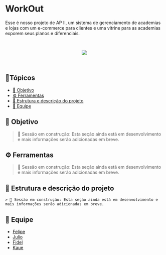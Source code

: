 # WorkOut
Esse é nosso projeto de AP II, um sistema de gerenciamento de academias e lojas com um e-commerce para clientes e uma vitrine para as academias exporem seus planos e diferenciais.

<br>
<p align="center">  
  <img src="https://img.shields.io/static/v1?label=STATUS&message=EXECUTANDO&color=RED&style=for-the-badge" />
</p>
<br>


## 📌Tópicos 

- [📝 Objetivo](#objetivo)
- [⚙️ Ferramentas](#ferramentas)
- [📂 Estrutura e descrição do projeto](#estrutura)
- [👥 Equipe](#equipe)

## 📝 Objetivo <a id="objetivo"></a>
> 🚧 Sessão em construção: Esta seção ainda está em desenvolvimento e mais informações serão adicionadas em breve.

## ⚙️ Ferramentas <a id="ferramentas"></a>
> 🚧 Sessão em construção: Esta seção ainda está em desenvolvimento e mais informações serão adicionadas em breve.

## 📂 Estrutura e descrição do projeto <a id="estrutura"></a>

~~~ 
> 🚧 Sessão em construção: Esta seção ainda está em desenvolvimento e mais informações serão adicionadas em breve.
~~~


## 👥 Equipe <a id="equipe"></a>

* [Felipe](https://github.com/)
* [Julio](https://github.com/JC-Rodrigues)
* [Fidel](https://github.com/)
* [Kaue](https://github.com/)
